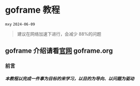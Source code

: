 # goframe 教程

`mxy` `2024-06-09`

> 建议在网络加速下进行，会减少 88%的问题

## goframe 介绍请看[官网](https://goframe.org) goframe.org

### 前言

##### 本教程以完成一件事为目标的来学习，以目的为导向、以问题为驱动

